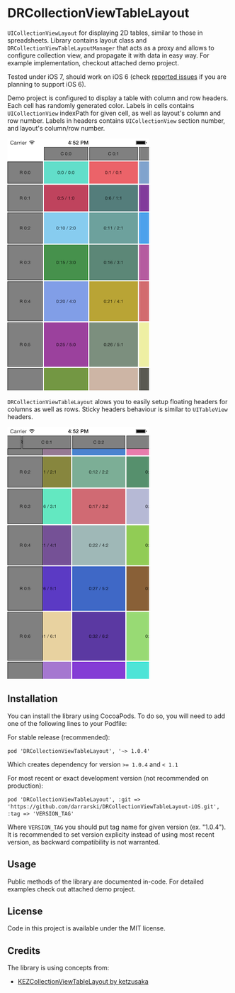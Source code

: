 DRCollectionViewTableLayout
===========================

`UICollectionViewLayout` for displaying 2D tables, similar to those in spreadsheets. Library contains layout class and `DRCollectionViewTableLayoutManager` that acts as a proxy and allows to configure collection view, and propagate it with data in easy way. For example implementation, checkout attached demo project.

Tested under iOS 7, should work on iOS 6 (check [reported issues](../../issues?labels=iOS+6) if you are planning to support iOS 6).

Demo project is configured to display a table with column and row headers. Each cell has randomly generated color. Labels in cells contains `UICollectionView` indexPath for given cell, as well as layout's column and row number. Labels in headers contains `UICollectionView` section number, and layout's column/row number.

![DRCollectionViewTableLayout screenshot 1](Screenshots/iOS_Simulator_Screen_shot_09_May_2014_16.52.02.png "DRCollectionViewTableLayout screenshot 1")

`DRCollectionViewTableLayout` alows you to easily setup floating headers for columns as well as rows. Sticky headers behaviour is similar to `UITableView` headers.

![DRCollectionViewTableLayout screenshot 2](Screenshots/iOS_Simulator_Screen_shot_09_May_2014_16.52.27.png "DRCollectionViewTableLayout screenshot 2")

## Installation

You can install the library using CocoaPods. To do so, you will need to add one of the following lines to your Podfile:

For stable release (recommended):

    pod 'DRCollectionViewTableLayout', '~> 1.0.4'

Which creates dependency for version `>= 1.0.4` and `< 1.1`

For most recent or exact development version (not recommended on production):

    pod 'DRCollectionViewTableLayout', :git => 'https://github.com/darrarski/DRCollectionViewTableLayout-iOS.git', :tag => 'VERSION_TAG'
    
Where `VERSION_TAG` you should put tag name for given version (ex. "1.0.4"). It is recommended to set version explicity instead of using most recent version, as backward compatibility is not warranted.

## Usage

Public methods of the library are documented in-code. For detailed examples check out attached demo project.

## License

Code in this project is available under the MIT license.

## Credits

The library is using concepts from:

- [KEZCollectionViewTableLayout by ketzusaka](https://github.com/ketzusaka/KEZCollectionViewTableLayout)

